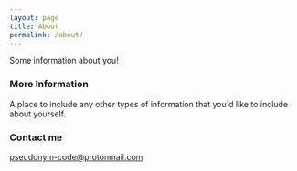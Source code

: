 ```yaml
---
layout: page
title: About
permalink: /about/
---
```


Some information about you!

### More Information

A place to include any other types of information that you'd like to include about yourself.

### Contact me

[pseudonym-code@protonmail.com](pseudonym-code@protonmail.com)
